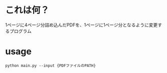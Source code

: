# これは何？
1ページに4ページ分詰め込んだPDFを、1ページに1ページ分となるように変更するプログラム

# usage
```
python main.py --input {PDFファイルのPATH}
```